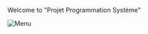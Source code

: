 Welcome to "Projet Programmation Système"

![Menu](https://user-images.githubusercontent.com/74649677/155697414-fd0f92f7-637d-4729-ae80-ab8dcdecbf82.png)
